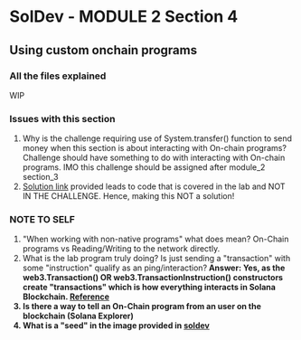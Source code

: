 # SolDev - MODULE 2 Section 4 
## Using custom onchain programs

### All the files explained
WIP

### Issues with this section
1. Why is the challenge requiring use of System.transfer() function to send money when this section is about interacting with On-chain programs? Challenge should have something to do with interacting with On-chain programs. IMO this challenge should be assigned after module_2 section_3
2. [Solution link](https://github.com/Unboxed-Software/solana-ping-client) provided leads to code that is covered in the lab and NOT IN THE CHALLENGE. Hence, making this NOT a solution!

### NOTE TO SELF
1. "When working with non-native programs" what does mean? On-Chain programs vs Reading/Writing to the network directly.
2. What is the lab program truly doing? Is just sending a "transaction" with some "instruction" qualify as an ping/interaction?<b>
**Answer:** Yes, as the web3.Transaction() OR web3.TransactionInstruction() constructors create "transactions" which is how everything interacts in Solana Blockchain. [Reference](https://solana.com/docs/clients/javascript-reference#transaction)
3. Is there a way to tell an On-Chain program from an user on the blockchain (Solana Explorer)
4. What is a "seed" in the image provided in [soldev](https://www.soldev.app/course/intro-to-custom-on-chain-programs)